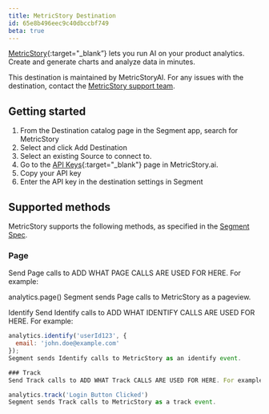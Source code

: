 ```yaml
---
title: MetricStory Destination
id: 65e8b496eec9c40dbccbf749
beta: true
---
```


[MetricStory](https://www.metricstory.ai){:target="_blank”} lets you run AI on your product analytics. Create and generate charts and analyze data in minutes.

This destination is maintained by MetricStoryAI. For any issues with the destination, contact the [MetricStory support team](support@metricstory.a).

## Getting started
1. From the Destination catalog page in the Segment app, search for MetricStory
2. Select and click Add Destination
3. Select an existing Source to connect to.
4.  Go to the [API Keys](https://www.metricstory.ai/account/apikeys){:target="_blank"} page in MetricStory.ai.
5. Copy your API key
6. Enter the API key in the destination settings in Segment

## Supported methods
MetricStory supports the following methods, as specified in the [Segment Spec](/docs/connections/spec).

### Page
Send Page calls to ADD WHAT PAGE CALLS ARE USED FOR HERE. For example:

analytics.page()
Segment sends Page calls to MetricStory as a pageview.

Identify
Send Identify calls to ADD WHAT IDENTIFY CALLS ARE USED FOR HERE. For example:

```js
analytics.identify('userId123', {
  email: 'john.doe@example.com'
});
Segment sends Identify calls to MetricStory as an identify event.

### Track
Send Track calls to ADD WHAT Track CALLS ARE USED FOR HERE. For example:

analytics.track('Login Button Clicked')
Segment sends Track calls to MetricStory as a track event.
